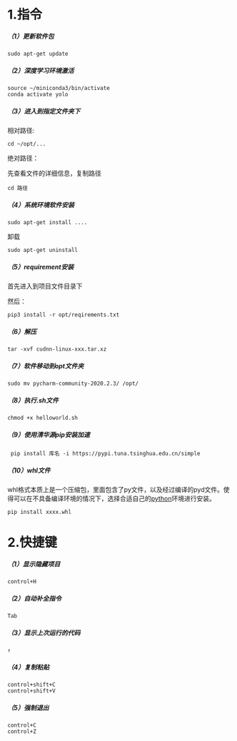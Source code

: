 # 1.指令

##### （1）更新软件包

```
sudo apt-get update
```

##### （2）深度学习环境激活

```
source ~/miniconda3/bin/activate
conda activate yolo
```

##### （3）进入到指定文件夹下

相对路径:

```
cd ~/opt/...
```

绝对路径：

先查看文件的详细信息，复制路径

```
cd 路径
```

##### （4）系统环境软件安装

```
sudo apt-get install ....
```

卸载

```
sudo apt-get uninstall
```

##### （5）requirement安装

首先进入到项目文件目录下

然后：

```
pip3 install -r opt/reqirements.txt
```

##### （6）解压

```
tar -xvf cudnn-linux-xxx.tar.xz
```

##### （7）软件移动到opt文件夹

```
sudo mv pycharm-community-2020.2.3/ /opt/
```

##### （8）执行.sh文件

```
chmod +x helloworld.sh
```

##### （9）使用清华源pip安装加速

```
 pip install 库名 -i https://pypi.tuna.tsinghua.edu.cn/simple
```

##### （10）whl文件

whl格式本质上是一个压缩包，里面包含了py文件，以及经过编译的pyd文件。使得可以在不具备编译环境的情况下，选择合适自己的[python](https://so.csdn.net/so/search?q=python&spm=1001.2101.3001.7020)环境进行安装。

```
pip install xxxx.whl
```



# 2.快捷键

##### （1）显示隐藏项目

```
control+H
```

##### （2）自动补全指令

```
Tab
```

##### （3）显示上次运行的代码

```
↑
```

##### （4）复制粘贴

```
control+shift+C
control+shift+V
```

##### （5）强制退出

```
control+C
control+Z
```

